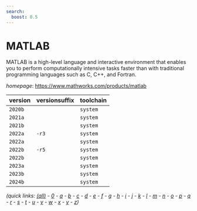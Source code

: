 ```yaml
---
search:
  boost: 0.5
---
```

# MATLAB

MATLAB is a high-level language and interactive environment  that enables you to perform computationally intensive tasks faster than with  traditional programming languages such as C, C++, and Fortran.

*homepage*: <https://www.mathworks.com/products/matlab>

version | versionsuffix | toolchain
--------|---------------|----------
``2020b`` |  | ``system``
``2021a`` |  | ``system``
``2021b`` |  | ``system``
``2022a`` | ``-r3`` | ``system``
``2022a`` |  | ``system``
``2022b`` | ``-r5`` | ``system``
``2022b`` |  | ``system``
``2023a`` |  | ``system``
``2023b`` |  | ``system``
``2024b`` |  | ``system``


*(quick links: [(all)](../index.md) - [0](../0/index.md) - [a](../a/index.md) - [b](../b/index.md) - [c](../c/index.md) - [d](../d/index.md) - [e](../e/index.md) - [f](../f/index.md) - [g](../g/index.md) - [h](../h/index.md) - [i](../i/index.md) - [j](../j/index.md) - [k](../k/index.md) - [l](../l/index.md) - [m](../m/index.md) - [n](../n/index.md) - [o](../o/index.md) - [p](../p/index.md) - [q](../q/index.md) - [r](../r/index.md) - [s](../s/index.md) - [t](../t/index.md) - [u](../u/index.md) - [v](../v/index.md) - [w](../w/index.md) - [x](../x/index.md) - [y](../y/index.md) - [z](../z/index.md))*

